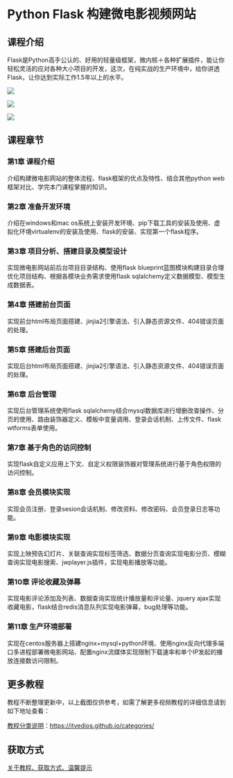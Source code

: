 # Python Flask 构建微电影视频网站

## 课程介绍

Flask是Python高手公认的、好用的轻量级框架，微内核＋各种扩展插件，能让你轻松灵活的应对各种大小项目的开发，这次，在纯实战的生产环境中，给你讲透Flask，让你达到实际工作1.5年以上的水平。

![](http://oqn6ggw87.bkt.clouddn.com/PythonFlask构建微电影视频网站1.png)

<!--more-->

![](http://oqn6ggw87.bkt.clouddn.com/PythonFlask构建微电影视频网站2.png)

![](http://oqn6ggw87.bkt.clouddn.com/PythonFlask构建微电影视频网站3.png)

## 课程章节

### 第1章 课程介绍

介绍构建微电影网站的整体流程、flask框架的优点及特性、结合其他python web框架对比、学完本门课程掌握的知识。

### 第2章 准备开发环境

介绍在windows和mac os系统上安装开发环境、pip下载工具的安装及使用、虚拟化环境virtualenv的安装及使用、flask的安装、实现第一个flask程序。

### 第3章 项目分析、搭建目录及模型设计

实现微电影网站前后台项目目录结构、使用flask blueprint蓝图模块构建目录合理优化项目结构、根据各模块业务需求使用flask sqlalchemy定义数据模型、模型生成数据表。

### 第4章 搭建前台页面

实现前台html布局页面搭建、jinjia2引擎语法、引入静态资源文件、404错误页面的处理。

### 第5章 搭建后台页面

实现后台html布局页面搭建、jinjia2引擎语法、引入静态资源文件、404错误页面的处理。

### 第6章 后台管理

实现后台管理系统使用flask sqlalchemy结合mysql数据库进行增删改查操作、分页的使用、路由装饰器定义、模板中变量调用、登录会话机制、上传文件、flask wtforms表单使用。

### 第7章 基于角色的访问控制

实现flask自定义应用上下文、自定义权限装饰器对管理系统进行基于角色权限的访问控制。

### 第8章 会员模块实现

实现会员注册、登录sesion会话机制、修改资料、修改密码、会员登录日志等功能。

### 第9章 电影模块实现

实现上映预告幻灯片、关联查询实现标签筛选、数据分页查询实现电影分页、模糊查询实现电影搜索、jwplayer.js插件，实现电影播放等功能。

### 第10章 评论收藏及弹幕

实现电影评论添加及列表、数据查询实现统计播放量和评论量、jquery ajax实现收藏电影，flask结合redis消息队列实现电影弹幕，bug处理等功能。

### 第11章 生产环境部署

实现在centos服务器上搭建nginx+mysql+python环境、使用nginx反向代理多端口多进程部署微电影网站、配置nginx流媒体实现限制下载速率和单个IP发起的播放连接数访问限制。

## 更多教程

教程不断整理更新中，以上截图仅供参考，如需了解更多视频教程的详细信息请到如下地址查看：

[教程分类说明](https://itvedios.github.io/categories/)：<https://itvedios.github.io/categories/>

## 获取方式

[关于教程、获取方式、温馨提示](https://itvedios.github.io/about/)
